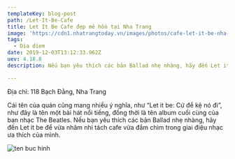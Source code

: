 ```yaml
---
templateKey: blog-post
path: /Let-It-Be-Cafe
title: Let It Be Cafe đẹp mê hồn tại Nha Trang
image: 'https://cdn1.nhatrangtoday.vn/images/photos/cafe-let-it-be-nha-trang-3.jpg' 
tags:
  - Dia diem
date: 2019-12-03T13:12:33.962Z
uev: 4.18.8
description: Nếu bạn yêu thích các bản Ballad nhẹ nhàng, hãy đến Let it be để vừa nhâm nhi tách cafe vừa đắm chìm trong giai điệu nhạc ưa thích của mình.

---
```


Địa chỉ: 118 Bạch Đằng, Nha Trang

Cái tên của quán cũng mang nhiều ý nghĩa, như “Let it be: Cứ để kệ nó đi”, như đây là tên một bài hát nổi tiếng, đồng thời là tên album cuối cùng của ban nhạc The Beatles. Nếu bạn yêu thích các bản Ballad nhẹ nhàng, hãy đến Let it be để vừa nhâm nhi tách cafe vừa đắm chìm trong giai điệu nhạc ưa thích của mình.

![ten buc hinh](https://www.yong.vn/Content/images/travels/cafe-let-it-be-nha-trang.jpg "ten buc hinh")






